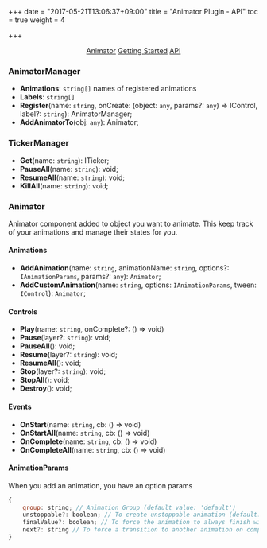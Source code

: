+++
date = "2017-05-21T13:06:37+09:00"
title = "Animator Plugin - API"
toc = true
weight = 4

+++

<div style="text-align: center">
    <a class="btn btn-default" href="/Fatina/plugins/animator/">Animator</a>
    <a class="btn btn-default" href="/Fatina/plugins/animator-usage/">Getting Started</a>
    <a class="btn btn-primary" href="/Fatina/plugins/animator-api/">API</a>
</div>

### AnimatorManager
* **Animations**: `string[]` names of registered animations
* **Labels**: `string[]`
* **Register**(name: `string`, onCreate: (object: `any`, params?: `any`) => IControl, label?: `string`): AnimatorManager;
* **AddAnimatorTo**(obj: `any`): Animator;

### TickerManager
* **Get**(name: `string`): ITicker;
* **PauseAll**(name: `string`): void;
* **ResumeAll**(name: `string`): void;
* **KillAll**(name: `string`): void;

### Animator
Animator component added to object you want to animate. This keep track of your animations and manage their states for you.

#### Animations
* **AddAnimation**(name: `string`, animationName: `string`, options?: `IAnimationParams`, params?: `any`): `Animator`;
* **AddCustomAnimation**(name: `string`, options: `IAnimationParams`, tween: `IControl`): `Animator`;

#### Controls
* **Play**(name: `string`, onComplete?: () => void)
* **Pause**(layer?: `string`): void;
* **PauseAll**(): void;
* **Resume**(layer?: `string`): void;
* **ResumeAll**(): void;
* **Stop**(layer?: `string`): void;
* **StopAll**(): void;
* **Destroy**(): void;

#### Events
* **OnStart**(name: `string`, cb: () => void)
* **OnStartAll**(name: `string`, cb: () => void)
* **OnComplete**(name: `string`, cb: () => void)
* **OnCompleteAll**(name: `string`, cb: () => void)


#### AnimationParams
When you add an animation, you have an option params
```js
{
	group: string; // Animation Group (default value: 'default')
	unstoppable?: boolean; // To create unstoppable animation (default: false)
	finalValue?: boolean; // To force the animation to always finish with final values, even if skipped
	next?: string // To force a transition to another animation on complete
}
```